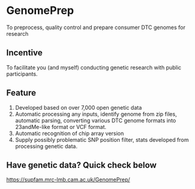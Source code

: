 # GenomePrep
To preprocess, quality control and prepare consumer DTC genomes for research

## Incentive
To facilitate you (and myself) conducting genetic research with public participants.

## Feature
1. Developed based on over 7,000 open genetic data
2. Automatic processing any inputs, identify genome from zip files, automatic parsing, converting various DTC genome formats into 23andMe-like format or VCF format. 
3. Automatic recognition of chip array version
4. Supply possibly problematic SNP position filter, stats developed from processing genetic data.

## Have genetic data? Quick check below
https://supfam.mrc-lmb.cam.ac.uk/GenomePrep/
